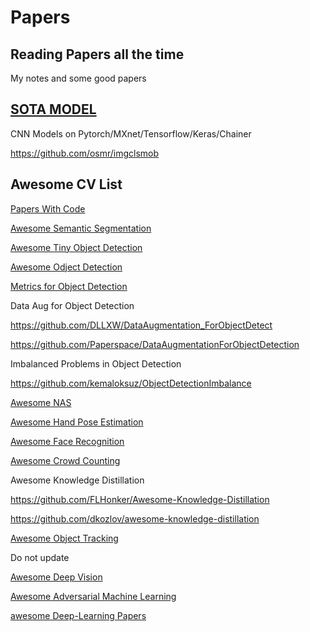 # Papers
## Reading Papers all the time

My notes and some good papers

## [SOTA MODEL](https://www.jiqizhixin.com/sota)

CNN Models on Pytorch/MXnet/Tensorflow/Keras/Chainer

https://github.com/osmr/imgclsmob
## Awesome CV List

[Papers With Code](https://paperswithcode.com)

[Awesome Semantic Segmentation](https://github.com/mrgloom/awesome-semantic-segmentation)

[Awesome Tiny Object Detection](https://github.com/kuanhungchen/awesome-tiny-object-detection)

[Awesome Odject Detection](https://github.com/hoya012/deep_learning_object_detection)

[Metrics for Object Detection](https://github.com/rafaelpadilla/Object-Detection-Metrics)

Data Aug for Object Detection

https://github.com/DLLXW/DataAugmentation_ForObjectDetect

https://github.com/Paperspace/DataAugmentationForObjectDetection

Imbalanced Problems in Object Detection

https://github.com/kemaloksuz/ObjectDetectionImbalance

[Awesome NAS](https://github.com/D-X-Y/Awesome-NAS)

[Awesome Hand Pose Estimation](https://github.com/xinghaochen/awesome-hand-pose-estimation)

[Awesome Face Recognition](https://github.com/ChanChiChoi/awesome-Face_Recognition)

[Awesome Crowd Counting](https://github.com/gjy3035/Awesome-Crowd-Counting)

Awesome Knowledge Distillation

https://github.com/FLHonker/Awesome-Knowledge-Distillation

https://github.com/dkozlov/awesome-knowledge-distillation

[Awesome Object Tracking](https://github.com/luanshiyinyang/awesome-multiple-object-tracking)

Do not update

[Awesome Deep Vision](https://github.com/kjw0612/awesome-deep-vision)

[Awesome Adversarial Machine Learning](https://github.com/yenchenlin/awesome-adversarial-machine-learning)

[awesome Deep-Learning Papers](https://github.com/terryum/awesome-deep-learning-papers)


